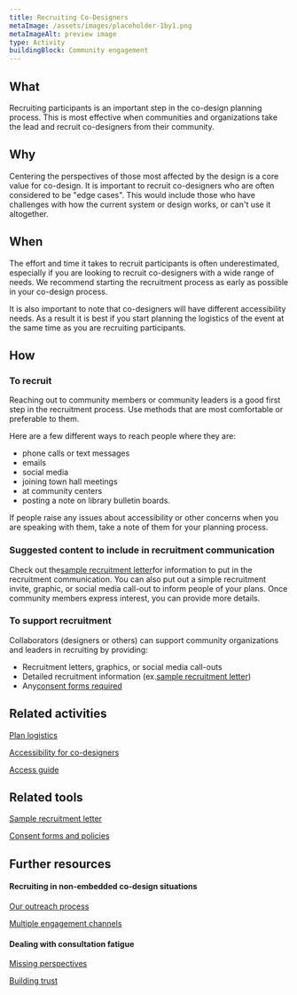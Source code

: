 ```yaml
---
title: Recruiting Co-Designers
metaImage: /assets/images/placeholder-1by1.png
metaImageAlt: preview image
type: Activity
buildingBlock: Community engagement
---
```

## What

Recruiting participants is an important step in the co-design planning process. This is most effective when communities and organizations take the lead and recruit co-designers from their community.

## Why

Centering the perspectives of those most affected by the design is a core value for co-design. It is important to recruit co-designers who are often considered to be "edge cases". This would include those who have challenges with how the current system or design works, or can't use it altogether.

## When

The effort and time it takes to recruit participants is often underestimated, especially if you are looking to recruit co-designers with a wide range of needs. We recommend starting the recruitment process as early as possible in your co-design process.

It is also important to note that co-designers will have different accessibility needs. As a result it is best if you start planning the logistics of the event at the same time as you are recruiting participants.

## How

### To recruit

Reaching out to community members or community leaders is a good first step in the recruitment process. Use methods that are most comfortable or preferable to them.

Here are a few different ways to reach people where they are:

* phone calls or text messages
* emails
* social media
* joining town hall meetings
* at community centers
* posting a note on library bulletin boards.

If people raise any issues about accessibility or other concerns when you are speaking with them, take a note of them for your planning process.

### Suggested content to include in recruitment communication

Check out the[sample recruitment letter](https://www.notion.so/Sample-recruitment-letter-40303810d3ff4658b0e56e1983eae83a)for information to put in the recruitment communication. You can also put out a simple recruitment invite, graphic, or social media call-out to inform people of your plans. Once community members express interest, you can provide more details.

### To support recruitment

Collaborators (designers or others) can support community organizations and leaders in recruiting by providing:

* Recruitment letters, graphics, or social media call-outs
* Detailed recruitment information (ex.[sample recruitment letter](https://www.notion.so/Sample-recruitment-letter-40303810d3ff4658b0e56e1983eae83a))
* Any[consent forms required](https://www.notion.so/Consent-forms-and-policies-48f311f302dc484db429cb92fa151bbe)

## Related activities

[Plan logistics](https://www.notion.so/Plan-logistics-aea309cd06a844a9a9a9e16d6eea6dcc)

[Accessibility for co-designers](https://www.notion.so/Accessibility-for-co-designers-934d52551939463dab466a23ffda6a35)

[Access guide](https://www.notion.so/Access-guide-c5fe97d352f84d699275230d34f3fdac)

## Related tools

[Sample recruitment letter](https://www.notion.so/Sample-recruitment-letter-40303810d3ff4658b0e56e1983eae83a)

[Consent forms and policies](https://www.notion.so/Consent-forms-and-policies-48f311f302dc484db429cb92fa151bbe)

## Further resources

#### Recruiting in non-embedded co-design situations

[Our outreach process](https://cities.inclusivedesign.ca/resources/our-outreach-process/)

[Multiple engagement channels](https://cities.inclusivedesign.ca/resources/multiple-engagement-channels/)

#### Dealing with consultation fatigue

[Missing perspectives](https://cities.inclusivedesign.ca/resources/missing-perspectives/)

[Building trust](https://cities.inclusivedesign.ca/resources/building-trust/)